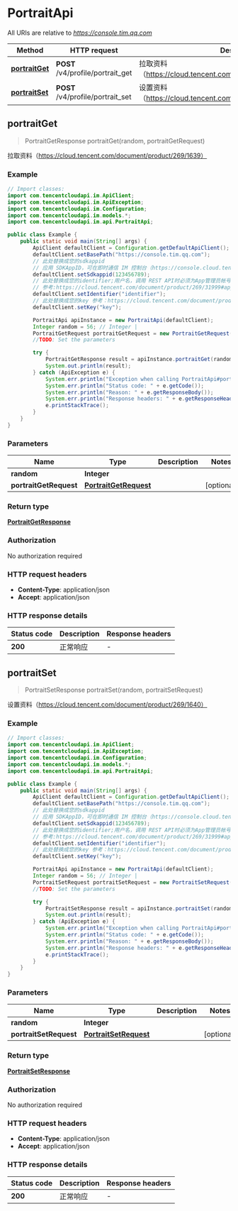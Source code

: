 # PortraitApi

All URIs are relative to *https://console.tim.qq.com*

| Method | HTTP request | Description |
|------------- | ------------- | -------------|
| [**portraitGet**](PortraitApi.md#portraitGet) | **POST** /v4/profile/portrait_get | 拉取资料（https://cloud.tencent.com/document/product/269/1639） |
| [**portraitSet**](PortraitApi.md#portraitSet) | **POST** /v4/profile/portrait_set | 设置资料（https://cloud.tencent.com/document/product/269/1640） |



## portraitGet

> PortraitGetResponse portraitGet(random, portraitGetRequest)

拉取资料（https://cloud.tencent.com/document/product/269/1639）

### Example

```java
// Import classes:
import com.tencentcloudapi.im.ApiClient;
import com.tencentcloudapi.im.ApiException;
import com.tencentcloudapi.im.Configuration;
import com.tencentcloudapi.im.models.*;
import com.tencentcloudapi.im.api.PortraitApi;

public class Example {
    public static void main(String[] args) {
        ApiClient defaultClient = Configuration.getDefaultApiClient();
        defaultClient.setBasePath("https://console.tim.qq.com");
        // 此处替换成您的sdkappid
        // 应用 SDKAppID，可在即时通信 IM 控制台（https://console.cloud.tencent.com/im） 的应用卡片中获取。
        defaultClient.setSdkappid(123456789);
        // 此处替换成您的identifier;用户名，调用 REST API时必须为App管理员帐号
        // 参考:https://cloud.tencent.com/document/product/269/31999#app-.E7.AE.A1.E7.90.86.E5.91.98
        defaultClient.setIdentifier("identifier");
        // 此处替换成您的key 参考：https://cloud.tencent.com/document/product/269/32688#getkey
        defaultClient.setKey("key");

        PortraitApi apiInstance = new PortraitApi(defaultClient);
        Integer random = 56; // Integer | 
        PortraitGetRequest portraitGetRequest = new PortraitGetRequest(); // PortraitGetRequest | 
        //TODO: Set the parameters

        try {
            PortraitGetResponse result = apiInstance.portraitGet(random, portraitGetRequest);
            System.out.println(result);
        } catch (ApiException e) {
            System.err.println("Exception when calling PortraitApi#portraitGet");
            System.err.println("Status code: " + e.getCode());
            System.err.println("Reason: " + e.getResponseBody());
            System.err.println("Response headers: " + e.getResponseHeaders());
            e.printStackTrace();
        }
    }
}
```

### Parameters


| Name | Type | Description  | Notes |
|------------- | ------------- | ------------- | -------------|
| **random** | **Integer**|  | |
| **portraitGetRequest** | [**PortraitGetRequest**](PortraitGetRequest.md)|  | [optional] |

### Return type

[**PortraitGetResponse**](PortraitGetResponse.md)

### Authorization

No authorization required

### HTTP request headers

- **Content-Type**: application/json
- **Accept**: application/json


### HTTP response details
| Status code | Description | Response headers |
|-------------|-------------|------------------|
| **200** | 正常响应 |  -  |


## portraitSet

> PortraitSetResponse portraitSet(random, portraitSetRequest)

设置资料（https://cloud.tencent.com/document/product/269/1640）

### Example

```java
// Import classes:
import com.tencentcloudapi.im.ApiClient;
import com.tencentcloudapi.im.ApiException;
import com.tencentcloudapi.im.Configuration;
import com.tencentcloudapi.im.models.*;
import com.tencentcloudapi.im.api.PortraitApi;

public class Example {
    public static void main(String[] args) {
        ApiClient defaultClient = Configuration.getDefaultApiClient();
        defaultClient.setBasePath("https://console.tim.qq.com");
        // 此处替换成您的sdkappid
        // 应用 SDKAppID，可在即时通信 IM 控制台（https://console.cloud.tencent.com/im） 的应用卡片中获取。
        defaultClient.setSdkappid(123456789);
        // 此处替换成您的identifier;用户名，调用 REST API时必须为App管理员帐号
        // 参考:https://cloud.tencent.com/document/product/269/31999#app-.E7.AE.A1.E7.90.86.E5.91.98
        defaultClient.setIdentifier("identifier");
        // 此处替换成您的key 参考：https://cloud.tencent.com/document/product/269/32688#getkey
        defaultClient.setKey("key");

        PortraitApi apiInstance = new PortraitApi(defaultClient);
        Integer random = 56; // Integer | 
        PortraitSetRequest portraitSetRequest = new PortraitSetRequest(); // PortraitSetRequest | 
        //TODO: Set the parameters

        try {
            PortraitSetResponse result = apiInstance.portraitSet(random, portraitSetRequest);
            System.out.println(result);
        } catch (ApiException e) {
            System.err.println("Exception when calling PortraitApi#portraitSet");
            System.err.println("Status code: " + e.getCode());
            System.err.println("Reason: " + e.getResponseBody());
            System.err.println("Response headers: " + e.getResponseHeaders());
            e.printStackTrace();
        }
    }
}
```

### Parameters


| Name | Type | Description  | Notes |
|------------- | ------------- | ------------- | -------------|
| **random** | **Integer**|  | |
| **portraitSetRequest** | [**PortraitSetRequest**](PortraitSetRequest.md)|  | [optional] |

### Return type

[**PortraitSetResponse**](PortraitSetResponse.md)

### Authorization

No authorization required

### HTTP request headers

- **Content-Type**: application/json
- **Accept**: application/json


### HTTP response details
| Status code | Description | Response headers |
|-------------|-------------|------------------|
| **200** | 正常响应 |  -  |

